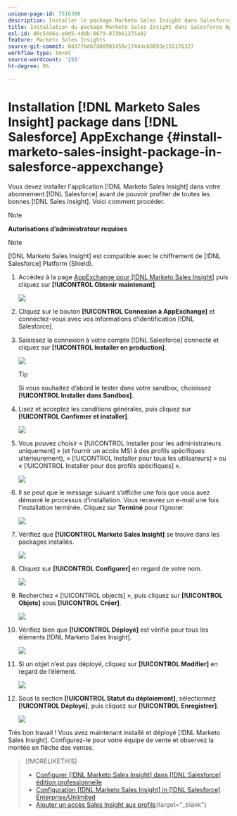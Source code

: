 ```yaml
---
unique-page-id: 7516390
description: Installer le package Marketo Sales Insight dans Salesforce AppExchange - Documentation du produit - Marketo
title: Installation du package Marketo Sales Insight dans Salesforce AppExchange
exl-id: d0c54d6a-e9d5-4ddb-8679-873b61375a82
feature: Marketo Sales Insights
source-git-commit: 0d37fbdb7d08901458c1744dc68893e155176327
workflow-type: tm+mt
source-wordcount: '253'
ht-degree: 0%

---
```


# Installation [!DNL Marketo Sales Insight] package dans [!DNL Salesforce] AppExchange {#install-marketo-sales-insight-package-in-salesforce-appexchange}

Vous devez installer l&#39;application [!DNL Marketo Sales Insight] dans votre abonnement [!DNL Salesforce] avant de pouvoir profiter de toutes les bonnes [!DNL Sales Insight]. Voici comment procéder.

>[!NOTE]
>
>**Autorisations d’administrateur requises**

>[!NOTE]
>
>[!DNL Marketo Sales Insight] est compatible avec le chiffrement de [!DNL Salesforce] Platform (Shield).

1. Accédez à la page [AppExchange pour [!DNL Marketo Sales Insight]](https://appexchange.salesforce.com/listingDetail?listingId=a0N30000001SVZmEAO) puis cliquez sur **[!UICONTROL Obtenir maintenant]**.

   ![](assets/install-marketo-sales-insight-package-in-salesforce-appexchange-1.png)

1. Cliquez sur le bouton **[!UICONTROL Connexion à AppExchange]** et connectez-vous avec vos informations d’identification [!DNL Salesforce].

1. Saisissez la connexion à votre compte [!DNL Salesforce] connecté et cliquez sur **[!UICONTROL Installer en production]**.

   ![](assets/install-marketo-sales-insight-package-in-salesforce-appexchange-2.png)

   >[!TIP]
   >
   >Si vous souhaitez d’abord le tester dans votre sandbox, choisissez **[!UICONTROL Installer dans Sandbox]**.

1. Lisez et acceptez les conditions générales, puis cliquez sur **[!UICONTROL Confirmer et installer]**.

   ![](assets/install-marketo-sales-insight-package-in-salesforce-appexchange-3.png)

1. Vous pouvez choisir « [!UICONTROL Installer pour les administrateurs uniquement] » (et fournir un accès MSI à des profils spécifiques ultérieurement), « [!UICONTROL Installer pour tous les utilisateurs] » ou « [!UICONTROL Installer pour des profils spécifiques] ».

   ![](assets/install-marketo-sales-insight-package-in-salesforce-appexchange-4.png)

1. Il se peut que le message suivant s’affiche une fois que vous avez démarré le processus d’installation. Vous recevrez un e-mail une fois l’installation terminée. Cliquez sur **Terminé** pour l’ignorer.

   ![](assets/install-marketo-sales-insight-package-in-salesforce-appexchange-5.png)

1. Vérifiez que **[!UICONTROL Marketo Sales Insight]** se trouve dans les packages installés.

   ![](assets/install-marketo-sales-insight-package-in-salesforce-appexchange-6.png)

1. Cliquez sur **[!UICONTROL Configurer]** en regard de votre nom.

   ![](assets/install-marketo-sales-insight-package-in-salesforce-appexchange-7.png)

1. Recherchez « [!UICONTROL objects] », puis cliquez sur **[!UICONTROL Objets]** sous **[!UICONTROL Créer]**.

   ![](assets/install-marketo-sales-insight-package-in-salesforce-appexchange-8.png)

1. Vérifiez bien que **[!UICONTROL Déployé]** est vérifié pour tous les éléments [!DNL Marketo Sales Insight].

   ![](assets/install-marketo-sales-insight-package-in-salesforce-appexchange-9.png)

1. Si un objet n’est pas déployé, cliquez sur **[!UICONTROL Modifier]** en regard de l’élément.

   ![](assets/install-marketo-sales-insight-package-in-salesforce-appexchange-10.png)

1. Sous la section **[!UICONTROL Statut du déploiement]**, sélectionnez **[!UICONTROL Déployé]**, puis cliquez sur **[!UICONTROL Enregistrer]**.

   ![](assets/install-marketo-sales-insight-package-in-salesforce-appexchange-11.png)

Très bon travail ! Vous avez maintenant installé et déployé [!DNL Marketo Sales Insight]. Configurez-le pour votre équipe de vente et observez la montée en flèche des ventes.

>[!MORELIKETHIS]
>
>* [Configurer [!DNL Marketo Sales Insight] dans [!DNL Salesforce] édition professionnelle](/help/marketo/product-docs/marketo-sales-insight/msi-for-salesforce/configuration/configure-marketo-sales-insight-in-salesforce-professional-edition.md)
>* [Configuration [!DNL Marketo Sales Insight] in [!DNL Salesforce] Enterprise/Unlimited](/help/marketo/product-docs/marketo-sales-insight/msi-for-salesforce/configuration/configure-marketo-sales-insight-in-salesforce-enterprise-unlimited.md)
>* [Ajouter un accès Sales Insight aux profils](/help/marketo/product-docs/marketo-sales-insight/msi-for-salesforce/configuration/add-sales-insight-access-to-profiles.md){target="_blank"}

